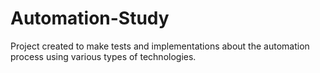 # Automation-Study
Project created to make tests and implementations about the automation process using various types of technologies.
